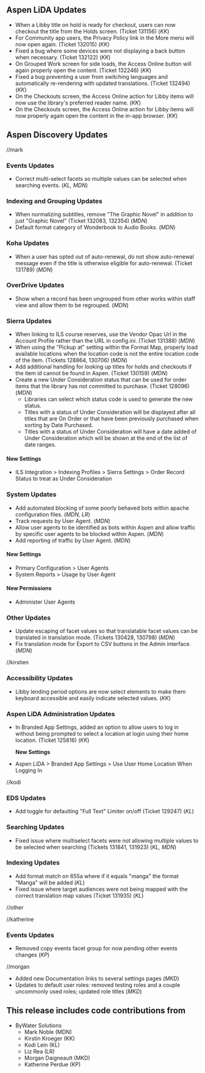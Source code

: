 ## Aspen LiDA Updates
- When a Libby title on hold is ready for checkout, users can now checkout the title from the Holds screen. (Ticket 131156) (*KK*)
- For Community app users, the Privacy Policy link in the More menu will now open again. (Ticket 132015) (*KK*)
- Fixed a bug where some devices were not displaying a back button when necessary. (Ticket 132122) (*KK*)
- On Grouped Work screen for side loads, the Access Online button will again properly open the content. (Ticket 132246) (*KK*)
- Fixed a bug preventing a user from switching languages and automatically re-rendering with updated translations. (Ticket 132494) (*KK*)
- On the Checkouts screen, the Access Online action for Libby items will now use the library's preferred reader name. (*KK*)
- On the Checkouts screen, the Access Online action for Libby items will now properly again open the content in the in-app browser. (*KK*)

## Aspen Discovery Updates
//mark
### Events Updates
- Correct multi-select facets so multiple values can be selected when searching events. (*KL, MDN*) 

### Indexing and Grouping Updates
- When normalizing subtitles, remove "The Graphic Novel" in addition to just "Graphic Novel" (Ticket 132083, 132354) (*MDN*)
- Default format category of Wonderbook to Audio Books. (*MDN*)

### Koha Updates
- When a user has opted out of auto-renewal, do not show auto-renewal message even if the title is otherwise eligible for auto-renewal.  (Ticket 131789) (*MDN*)

### OverDrive Updates
- Show when a record has been ungrouped from other works within staff view and allow them to be regrouped. (*MDN*) 

### Sierra Updates
- When linking to ILS course reserves, use the Vendor Opac Url in the Account Profile rather than the URL in config.ini. (Ticket 131388) (*MDN*)
- When using the "Pickup at" setting within the Format Map, properly load available locations when the location code is not the entire location code of the item. (Tickets 128864, 130706) (*MDN*)
- Add additional handling for looking up titles for holds and checkouts if the item id cannot be found in Aspen. (Ticket 130159) (*MDN*)
- Create a new Under Consideration status that can be used for order items that the library has not committed to purchase. (Ticket 128096) (*MDN*) 
  - Libraries can select which status code is used to generate the new status. 
  - Titles with a status of Under Consideration will be displayed after all titles that are On Order or that have been previously purchased when sorting by Date Purchased. 
  - Titles with a status of Under Consideration will have a date added of Under Consideration which will be shown at the end of the list of date ranges.

<div markdown="1" class="settings">

#### New Settings
- ILS Integration > Indexing Profiles > Sierra Settings > Order Record Status to treat as Under Consideration

</div>

### System Updates
- Add automated blocking of some poorly behaved bots within apache configuration files. (*MDN, LR*)
- Track requests by User Agent. (*MDN*)
- Allow user agents to be identified as bots within Aspen and allow traffic by specific user agents to be blocked within Aspen. (*MDN*)
- Add reporting of traffic by User Agent. (*MDN*)

<div markdown="1" class="settings">

#### New Settings
- Primary Configuration > User Agents
- System Reports > Usage by User Agent

#### New Permissions
- Administer User Agents

</div>

### Other Updates
- Update escaping of facet values so that translatable facet values can be translated in translation mode. (Tickets 130428, 130798) (*MDN*)
- Fix translation mode for Export to CSV buttons in the Admin interface. (*MDN*)

//kirstien
### Accessibility Updates
- Libby lending period options are now select elements to make them keyboard accessible and easily indicate selected values. (*KK*)

### Aspen LiDA Administration Updates
- In Branded App Settings, added an option to allow users to log in without being prompted to select a location at login using their home location. (Ticket 125816) (*KK*)

  **New Settings**
- Aspen LiDA > Branded App Settings > Use User Home Location When Logging In

//kodi
### EDS Updates
- Add toggle for defaulting "Full Text" Limiter on/off (Ticket 129247) (*KL*)

### Searching Updates
- Fixed issue where multiselect facets were not allowing multiple values to be selected when searching (Tickets 131841, 131923) (*KL, MDN*)

### Indexing Updates
- Add format match on 655a where if it equals "manga" the format "Manga" will be added (*KL*)
- Fixed issue where target audiences were not being mapped with the correct translation map values (Ticket 131935) (*KL*)

//other

//katherine
### Events Updates
- Removed copy events facet group for now pending other events changes (*KP*) 

//morgan 
- Added new Documentation links to several settings pages (*MKD*)
- Updates to default user roles: removed testing roles and a couple uncommonly used roles; updated role titles (*MKD*)

## This release includes code contributions from
- ByWater Solutions
  - Mark Noble (MDN)
  - Kirstin Kroeger (KK)
  - Kodi Lein (KL)
  - Liz Rea (LR)
  - Morgan Daigneault (MKD)
  - Katherine Perdue (KP)